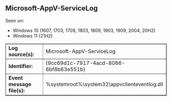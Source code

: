 ## Microsoft-AppV-ServiceLog

Seen on:
* Windows 10 (1607, 1703, 1709, 1803, 1809, 1903, 1909, 2004, 20H2)
* Windows 11 (21H2)

<table border="1" class="docutils">
  <tbody>
    <tr>
      <td><b>Log source(s):</b></td>
      <td>Microsoft-AppV-ServiceLog</td>
    </tr>
    <tr>
      <td><b>Identifier:</b></td>
      <td>{9cc69d1c-7917-4acd-8066-6bf8b63e551b}</td>
    </tr>
    <tr>
      <td><b>Event message file(s):</b></td>
      <td>%systemroot%\system32\appvclienteventlog.dll</td>
    </tr>
  </tbody>
</table>

&nbsp;

